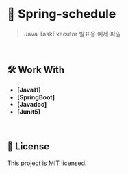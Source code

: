# 📖 Spring-schedule

> Java TaskExecutor 발표용 예제 파일</br>

<br/>

## 🛠 Work With
- **[Java11]**
- **[SpringBoot]**
- **[Javadoc]**
- **[Junit5]**
<br/>
<!-- LIVE DEMO -->


## 📝 License

This project is [MIT](./LICENSE) licensed.
